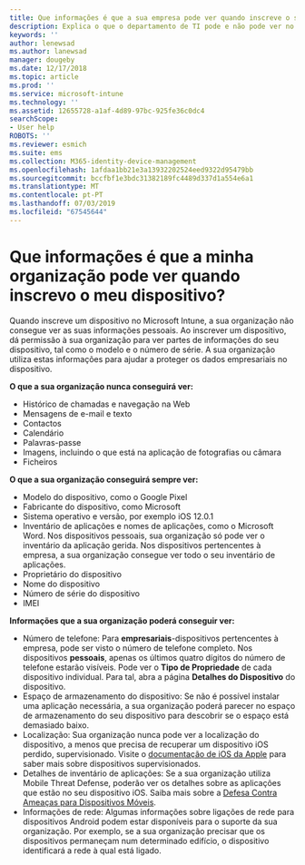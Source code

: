```yaml
---
title: Que informações é que a sua empresa pode ver quando inscreve o seu dispositivo?
description: Explica o que o departamento de TI pode e não pode ver no seu dispositivo gerido.
keywords: ''
author: lenewsad
ms.author: lanewsad
manager: dougeby
ms.date: 12/17/2018
ms.topic: article
ms.prod: ''
ms.service: microsoft-intune
ms.technology: ''
ms.assetid: 12655728-a1af-4d89-97bc-925fe36c0dc4
searchScope:
- User help
ROBOTS: ''
ms.reviewer: esmich
ms.suite: ems
ms.collection: M365-identity-device-management
ms.openlocfilehash: 1afdaa1bb21e3a13932202524eed9322d95479bb
ms.sourcegitcommit: bccfbf1e3bdc31382189fc4489d337d1a554e6a1
ms.translationtype: MT
ms.contentlocale: pt-PT
ms.lasthandoff: 07/03/2019
ms.locfileid: "67545644"
---
```

# <a name="what-information-can-my-organization-see-when-i-enroll-my-device"></a>Que informações é que a minha organização pode ver quando inscrevo o meu dispositivo?

Quando inscreve um dispositivo no Microsoft Intune, a sua organização não consegue ver as suas informações pessoais. Ao inscrever um dispositivo, dá permissão à sua organização para ver partes de informações do seu dispositivo, tal como o modelo e o número de série. A sua organização utiliza estas informações para ajudar a proteger os dados empresariais no dispositivo.

**O que a sua organização nunca conseguirá ver:**

- Histórico de chamadas e navegação na Web
- Mensagens de e-mail e texto
- Contactos
- Calendário
- Palavras-passe
- Imagens, incluindo o que está na aplicação de fotografias ou câmara
- Ficheiros

**O que a sua organização conseguirá sempre ver:**

- Modelo do dispositivo, como o Google Pixel
- Fabricante do dispositivo, como Microsoft
- Sistema operativo e versão, por exemplo iOS 12.0.1
- Inventário de aplicações e nomes de aplicações, como o Microsoft Word. Nos dispositivos pessoais, sua organização só pode ver o inventário da aplicação gerida. Nos dispositivos pertencentes à empresa, a sua organização consegue ver todo o seu inventário de aplicações.
- Proprietário do dispositivo
- Nome do dispositivo
- Número de série do dispositivo
- IMEI

**Informações que a sua organização poderá conseguir ver:**

- Número de telefone: Para **empresariais**-dispositivos pertencentes à empresa, pode ser visto o número de telefone completo. Nos dispositivos **pessoais**, apenas os últimos quatro dígitos do número de telefone estarão visíveis. Pode ver o **Tipo de Propriedade** de cada dispositivo individual. Para tal, abra a página **Detalhes do Dispositivo** do dispositivo.
- Espaço de armazenamento do dispositivo: Se não é possível instalar uma aplicação necessária, a sua organização poderá parecer no espaço de armazenamento do seu dispositivo para descobrir se o espaço está demasiado baixo.  
- Localização: Sua organização nunca pode ver a localização do dispositivo, a menos que precisa de recuperar um dispositivo iOS perdido, supervisionado. Visite o [documentação de iOS da Apple](https://go.microsoft.com/fwlink/?linkid=853816) para saber mais sobre dispositivos supervisionados.  
- Detalhes de inventário de aplicações: Se a sua organização utiliza Mobile Threat Defense, poderão ver os detalhes sobre as aplicações que estão no seu dispositivo iOS. Saiba mais sobre a [Defesa Contra Ameaças para Dispositivos Móveis](you-are-prompted-to-install-mtd-ios.md).
- Informações de rede: Algumas informações sobre ligações de rede para dispositivos Android podem estar disponíveis para o suporte da sua organização. Por exemplo, se a sua organização precisar que os dispositivos permaneçam num determinado edifício, o dispositivo identificará a rede à qual está ligado. 
